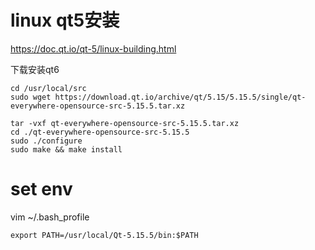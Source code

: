 # linux qt5安装
https://doc.qt.io/qt-5/linux-building.html

下载安装qt6
```shell
cd /usr/local/src
sudo wget https://download.qt.io/archive/qt/5.15/5.15.5/single/qt-everywhere-opensource-src-5.15.5.tar.xz

tar -vxf qt-everywhere-opensource-src-5.15.5.tar.xz
cd ./qt-everywhere-opensource-src-5.15.5
sudo ./configure
sudo make && make install
```

# set env
vim ~/.bash_profile
```shell
export PATH=/usr/local/Qt-5.15.5/bin:$PATH
```
